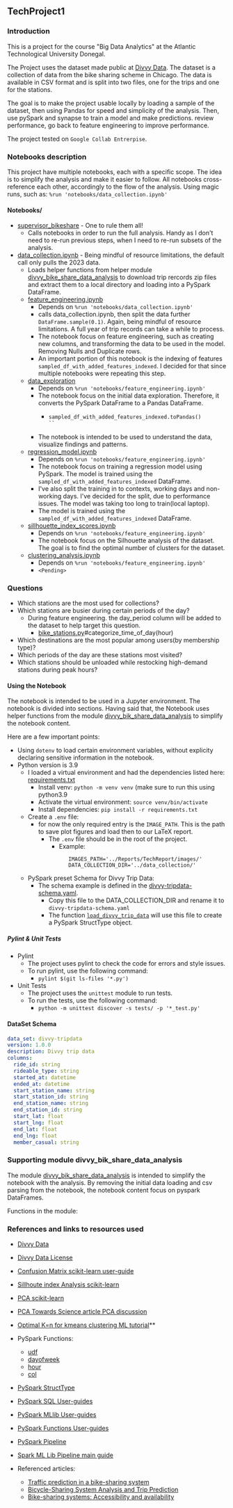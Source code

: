 TechProject1
------------

### Introduction

This is a project for the course "Big Data Analytics" at the Atlantic Technological University Donegal.

The Project uses the dataset made public at [Divvy Data](https://divvybikes.com/system-data). The dataset is a
collection of data from the bike sharing scheme in Chicago. The data is available in CSV format and is split into two
files, one for the trips and one for the stations.

The goal is to make the project usable locally by loading a sample of the dataset, then using Pandas for speed and
simplicity of the analysis. Then, use pySpark and synapse to train a model and make predictions. review performance, go
back to feature engineering to improve performance.

The project tested on `Google Collab Entrerpise`.

### Notebooks description

This project have multiple notebooks, each with a specific scope. The idea is to simplify the analysis and make it easier to follow.
All notebooks cross-reference each other, accordingly to the flow of the analysis. Using magic runs, such as: `%run 'notebooks/data_collection.ipynb'`

#### Notebooks/

  * [supervisor_bikeshare](notebooks/supervisor_bikeshare.ipynb) - One to rule them all!
    * Calls notebooks in order to run the full analysis. Handy as I don't need to re-run previous steps, when I need to re-run subsets of the analysis.
  * [data_collection.ipynb](notebooks/data_collection.ipynb) - Being mindful of resource limitations, the default call only pulls the 2023 data.
    * Loads helper functions from helper module [divvy_bike_share_data_analysis](divvy_bike_share_data_analysis) to download trip rercords zip files and extract them to a local directory and loading into a PySpark DataFrame.
    * [feature_engineering.ipynb](notebooks/feature_engineering.ipynb)
      * Depends on `%run 'notebooks/data_collection.ipynb'` 
      * calls data_collection.ipynb, then split the data further `DataFrame.sample(0.1)`. Again, being mindful of resource limitations. A full year of trip records can take a while to process.
      * The notebook focus on feature engineering, such as creating new columns, and transforming the data to be used in the model. Removing Nulls and Duplicate rows.
      * An important portion of this notebook is the indexing of features `sampled_df_with_added_features_indexed`. I decided for that since multiple notebooks were repeating this step.
    * [data_exploration](notebooks/data_exploration.ipynb)
      * Depends on `%run 'notebooks/feature_engineering.ipynb'`
      * The notebook focus on the initial data exploration. Therefore, it converts the PySpark DataFrame to a Pandas DataFrame.
        * ```python
          sampled_df_with_added_features_indexed.toPandas()
          ``
      * The notebook is intended to be used to understand the data, visualize findings and patterns.
    * [regression_model.ipynb](notebooks/classification_model.ipynb)
      * Depends on `%run 'notebooks/feature_engineering.ipynb'` 
      * The notebook focus on training a regression model using PySpark. The model is trained using the `sampled_df_with_added_features_indexed` DataFrame.
      * I've also split the training in to contexts, working days and non-working days. I've decided for the split, due to performance issues. The model was taking too long to train(local laptop).
      * The model is trained using the `sampled_df_with_added_features_indexed` DataFrame.
    * [sillhouette_index_scores.ipynb](notebooks/sillhouette_score.ipynb)
      * Depends on `%run 'notebooks/feature_engineering.ipynb'`
      * The notebook focus on the Silhouette analysis of the dataset. The goal is to find the optimal number of clusters for the dataset.
    * [clustering_analysis.ipynb](notebooks/clustering_analysis.ipynb)
      * Depends on `%run 'notebooks/feature_engineering.ipynb'`
      * `<Pending>`

### Questions

* Which stations are the most used for collections?
* Which stations are busier during certain periods of the day?
    * During feature engineering. the day_period column will be added to the dataset to help target this question.
        * [bike_stations.py](divvy_bike_share_data_analysis/bike_stations.py)#categorize_time_of_day(hour)
* Which destinations are the most popular among users(by membership type)?
* Which periods of the day are these stations most visited?
* Which stations should be unloaded while restocking high-demand stations during peak hours?



#### Using the Notebook
  
The notebook is intended to be used in a Jupyter environment. The notebook is divided into sections. 
Having said that, the Notebook uses helper functions from the module [divvy_bik_share_data_analysis](divvy_bike_share_data_analysis) to simplify the notebook content.

Here are a few important points:
* Using `dotenv` to load certain environment variables, without explicity declaring sensitive information in the notebook.
* Python version is 3.9
  * I loaded a virtual environment and had the dependencies listed here: [requirements.txt](requirements.txt)
    * Install venv: `python -m venv venv` (make sure to run this using python3.9
    * Activate the virtual environment: `source venv/bin/activate`
    * Install dependencies:  `pip install -r requirements.txt`
  * Create a `.env` file:
    * for now the only required entry is the `IMAGE_PATH`. This is the path to save plot figures and load then to our LaTeX report.
      * The `.env` file should be in the root of the project.
        * Example:
          ```dotenv
             IMAGES_PATH='../Reports/TechReport/images/'
             DATA_COLLECTION_DIR='../data_collection/'
          ```
  * PySpark preset Schema for Divvy Trip Data:
    * The schema example is defined in the [divvy-tripdata-schema.yaml](documents/divvy-tripdata-schema-example.yaml).
      * Copy this file to the DATA_COLLECTION_DIR and rename it to `divvy-tripdata-schema.yaml`
      * The function [`load_divvy_trip_data`](divvy_bike_share_data_analysis/utils_pyspark.py#L51) will use this file to create a PySpark StructType object.

##### Pylint & Unit Tests

* Pylint
  * The project uses pylint to check the code for errors and style issues.
  * To run pylint, use the following command:
    * `pylint $(git ls-files '*.py') `
* Unit Tests
  * The project uses the `unittest` module to run tests.
  * To run the tests, use the following command:
    * `python -m unittest discover -s tests/ -p '*_test.py'`


#### DataSet Schema

```yaml
data_set: divvy-tripdata
version: 1.0.0
description: Divvy trip data
columns:
  ride_id: string
  rideable_type: string
  started_at: datetime
  ended_at: datetime
  start_station_name: string
  start_station_id: string
  end_station_name: string
  end_station_id: string
  start_lat: float
  start_lng: float
  end_lat: float
  end_lng: float
  member_casual: string
```

### Supporting module divvy_bik_share_data_analysis

The module [divvy_bik_share_data_analysis](divvy_bik_share_data_analysis.py) is intended to simplify the notebook with
the analysis. By removing the initial data loading and csv parsing from the notebook, the notebook content focus on
pyspark DataFrames.

Functions in the module:
<Draft>

### References and links to resources used

* [Divvy Data](https://divvybikes.com/system-data)
* [Divvy Data License](https://www.divvybikes.com/data-license-agreement)
* [Confusion Matrix scikit-learn user-guide](https://scikit-learn.org/stable/modules/model_evaluation.html#confusion-matrix)
* [Sillhoute index Analysis scikit-learn](https://scikit-learn.org/stable/auto_examples/cluster/plot_kmeans_silhouette_analysis.html)
* [PCA scikit-learn](https://scikit-learn.org/stable/auto_examples/decomposition/plot_pca_iris.html#sphx-glr-auto-examples-decomposition-plot-pca-iris-py)
* [PCA Towards Science article PCA discussion](https://towardsdatascience.com/a-one-stop-shop-for-principal-component-analysis-5582fb7e0a9c)
* [Optimal K=n for kmeans clustering ML tutorial](https://pub.towardsai.net/get-the-optimal-k-in-k-means-clustering-d45b5b8a4315)**
* PySpark Functions:
    * [udf](https://spark.apache.org/docs/3.1.3/api/python/reference/api/pyspark.sql.functions.udf.html)
    * [dayofweek](https://spark.apache.org/docs/3.1.3/api/python/reference/api/pyspark.sql.functions.dayofweek.html)
    * [hour](https://spark.apache.org/docs/3.1.3/api/python/reference/api/pyspark.sql.functions.hour.html)
    * [col](https://spark.apache.org/docs/3.1.3/api/python/reference/api/pyspark.sql.functions.col.html)
* [PySpark StructType](https://spark.apache.org/docs/3.1.3/api/python/reference/api/pyspark.sql.types.StructType.html#pyspark.sql.types.StructType)
* [PySpark SQL User-guides](https://spark.apache.org/docs/latest/sql-programming-guide.html)
* [PySpark MLlib User-guides](https://spark.apache.org/docs/latest/ml-guide.html)
* [PySpark Functions User-guides](https://spark.apache.org/docs/3.1.2/api/python/user_guide/arrow_pandas.html#pandas-udfs-a-k-a-vectorized-udfs)
* [PySpark Pipeline](https://spark.apache.org/docs/latest/api/python/reference/api/pyspark.ml.Pipeline.html)
* [Spark ML Lib Pipeline main guide](https://spark.apache.org/docs/latest/ml-pipeline.html)

* Referenced articles:
  * [Traffic prediction in a bike-sharing system](https://dl.acm.org/doi/abs/10.1145/2820783.2820837)
  * [Bicycle-Sharing System Analysis and Trip Prediction](https://ieeexplore.ieee.org/abstract/document/7517792)
  * [Bike-sharing systems: Accessibility and availability](https://www.sciencedirect.com/science/article/pii/S0965856419301063)
